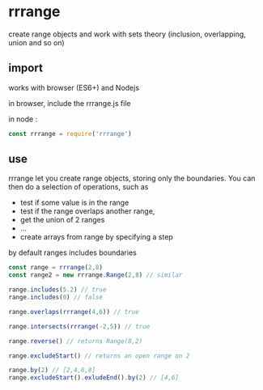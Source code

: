 # rrrange

create range objects and work with sets theory (inclusion, overlapping, union and so on)

## import

works with browser (ES6+) and Nodejs

in browser, include the rrrange.js file

in node :

```js
const rrrange = require('rrrange')
```

## use

rrrange let you create range objects, storing only the boundaries.
You can then do a selection of operations, such as

- test if some value is in the range
- test if the range overlaps another range,
- get the union of 2 ranges
- ...
- create arrays from range by specifying a step

by default ranges includes boundaries

```js
const range = rrrange(2,8)
const range2 = new rrrange.Range(2,8) // similar

range.includes(5.2) // true
range.includes(0) // false

range.overlaps(rrrange(4,6)) // true

range.intersects(rrrange(-2,5)) // true

range.reverse() // returns Range(8,2)

range.excludeStart() // returns an open range on 2

range.by(2) // [2,4,6,8]
range.excludeStart().exludeEnd().by(2) // [4,6]
```
